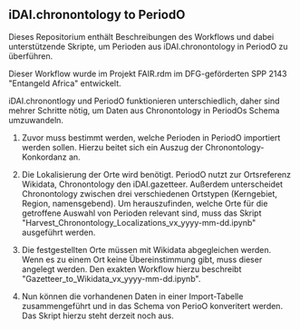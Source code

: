 ## iDAI.chronontology to PeriodO

Dieses Repositorium enthält Beschreibungen des Workflows und dabei unterstützende Skripte, um Perioden aus iDAI.chronontology in PeriodO zu überführen.

Dieser Workflow wurde im Projekt FAIR.rdm im DFG-geförderten SPP 2143 "Entangeld Africa" entwickelt.

iDAI.chronontlogy und PeriodO funktionieren unterschiedlich, daher sind mehrer Schritte nötig, um Daten aus Chronontology in PeriodOs Schema umzuwandeln.

1. Zuvor muss bestimmt werden, welche Perioden in PeriodO importiert werden sollen. Hierzu beitet sich ein Auszug der Chronontology-Konkordanz an.

2. Die Lokalisierung der Orte wird benötigt. PeriodO nutzt zur Ortsreferenz Wikidata, Chronontology den iDAI.gazetteer. Außerdem unterscheidet Chronontology zwischen drei verschiedenen Ortstypen (Kerngebiet, Region, namensgebend).
Um herauszufinden, welche Orte für die getroffene Auswahl von Perioden relevant sind, muss das Skript "Harvest_Chronontology_Localizations_vx_yyyy-mm-dd.ipynb" ausgeführt werden.

3. Die festgestellten Orte müssen mit Wikidata abgegleichen werden. Wenn es zu einem Ort keine Übereinstimmung gibt, muss dieser angelegt werden. Den exakten Workflow hierzu beschreibt "Gazetteer_to_Wikidata_vx_yyyy-mm-dd.ipynb".

4. Nun können die vorhandenen Daten in einer Import-Tabelle zusammengeführt und in das Schema von PerioO konveritert werden. Das Skript hierzu steht derzeit noch aus.
